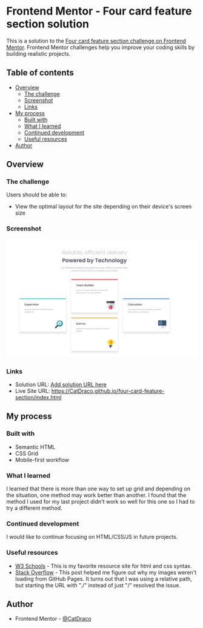 # Frontend Mentor - Four card feature section solution

This is a solution to the [Four card feature section challenge on Frontend Mentor](https://www.frontendmentor.io/challenges/four-card-feature-section-weK1eFYK). Frontend Mentor challenges help you improve your coding skills by building realistic projects. 

## Table of contents

- [Overview](#overview)
  - [The challenge](#the-challenge)
  - [Screenshot](#screenshot)
  - [Links](#links)
- [My process](#my-process)
  - [Built with](#built-with)
  - [What I learned](#what-i-learned)
  - [Continued development](#continued-development)
  - [Useful resources](#useful-resources)
- [Author](#author)


## Overview

### The challenge

Users should be able to:

- View the optimal layout for the site depending on their device's screen size

### Screenshot

![](./images/Four_card_feature_section.jpg)

### Links

- Solution URL: [Add solution URL here](https://your-solution-url.com)
- Live Site URL: https://CatDraco.github.io/four-card-feature-section/index.html

## My process

### Built with

- Semantic HTML
- CSS Grid
- Mobile-first workflow

### What I learned

I learned that there is more than one way to set up grid and depending on the situation, one method may work better than another.  I found that the method I used for my last project didn't work so well for this one so I had to try a different method.

### Continued development

I would like to continue focusing on HTML/CSS/JS in future projects.

### Useful resources

- [W3 Schools](https://www.w3schools.com/css/default.asp) - This is my favorite resource site for html and css syntax.  
- [Stack Overflow](https://stackoverflow.com/questions/41468951/images-not-displaying-in-github-pages) - This post helped me figure out why my images weren't loading from GitHub Pages.  It turns out that I was using a relative path, but starting the URL with "./" instead of just "/" resolved the issue.

## Author

- Frontend Mentor - [@CatDraco](https://dev.to/catdraco)

